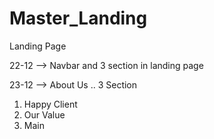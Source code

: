 # Master_Landing
Landing Page



22-12 --> Navbar and 3 section in landing page 

23-12 --> About Us .. 3 Section
 1) Happy Client 
 2) Our Value 
 3) Main 

